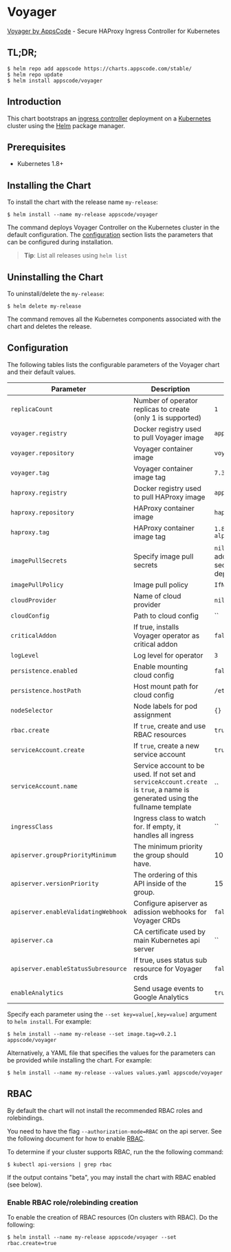 # Voyager
[Voyager by AppsCode](https://github.com/appscode/voyager) - Secure HAProxy Ingress Controller for Kubernetes

## TL;DR;

```console
$ helm repo add appscode https://charts.appscode.com/stable/
$ helm repo update
$ helm install appscode/voyager
```

## Introduction

This chart bootstraps an [ingress controller](https://github.com/appscode/voyager) deployment on a [Kubernetes](http://kubernetes.io) cluster using the [Helm](https://helm.sh) package manager.


## Prerequisites

- Kubernetes 1.8+

## Installing the Chart
To install the chart with the release name `my-release`:

```console
$ helm install --name my-release appscode/voyager
```

The command deploys Voyager Controller on the Kubernetes cluster in the default configuration. The [configuration](#configuration) section lists the parameters that can be configured during installation.

> **Tip**: List all releases using `helm list`

## Uninstalling the Chart

To uninstall/delete the `my-release`:

```console
$ helm delete my-release
```

The command removes all the Kubernetes components associated with the chart and deletes the release.

## Configuration

The following tables lists the configurable parameters of the Voyager chart and their default values.


| Parameter                           | Description                                                   | Default               |
| ------------------------------------| ------------------------------------------------------------- | ----------------------|
| `replicaCount`                      | Number of operator replicas to create (only 1 is supported)   | `1`                   |
| `voyager.registry`                  | Docker registry used to pull Voyager image                    | `appscode`            |
| `voyager.repository`                | Voyager container image                                       | `voyager`             |
| `voyager.tag`                       | Voyager container image tag                                   | `7.3.0`          |
| `haproxy.registry`                  | Docker registry used to pull HAProxy image                    | `appscode`            |
| `haproxy.repository`                | HAProxy container image                                       | `haproxy`             |
| `haproxy.tag`                       | HAProxy container image tag                                   | `1.8.12-7.3.0-alpine` |
| `imagePullSecrets`                  | Specify image pull secrets                                    | `nil` (does not add image pull secrets to deployed pods) |
| `imagePullPolicy`                   | Image pull policy                                             | `IfNotPresent`        |
| `cloudProvider`                     | Name of cloud provider                                        | `nil`                 |
| `cloudConfig`                       | Path to cloud config                                          | ``                    |
| `criticalAddon`                     | If true, installs Voyager operator as critical addon          | `false`               |
| `logLevel`                          | Log level for operator                                        | `3`                   |
| `persistence.enabled`               | Enable mounting cloud config                                  | `false`               |
| `persistence.hostPath`              | Host mount path for cloud config                              | `/etc/kubernetes`     |
| `nodeSelector`                      | Node labels for pod assignment                                | `{}`                  |
| `rbac.create`                       | If `true`, create and use RBAC resources                      | `true`                |
| `serviceAccount.create`             | If `true`, create a new service account                       | `true`                |
| `serviceAccount.name`               | Service account to be used. If not set and `serviceAccount.create` is `true`, a name is generated using the fullname template | `` |
| `ingressClass`                      | Ingress class to watch for. If empty, it handles all ingress  | ``                    |
| `apiserver.groupPriorityMinimum`    | The minimum priority the group should have.                   | 10000                 |
| `apiserver.versionPriority`         | The ordering of this API inside of the group.                 | 15                    |
| `apiserver.enableValidatingWebhook` | Configure apiserver as adission webhooks for Voyager CRDs     | `false`               |
| `apiserver.ca`                      | CA certificate used by main Kubernetes api server             | ``                    |
| `apiserver.enableStatusSubresource` | If true, uses status sub resource for Voyager crds            | `false`               |
| `enableAnalytics`                   | Send usage events to Google Analytics                         | `true`                |

Specify each parameter using the `--set key=value[,key=value]` argument to `helm install`. For example:

```console
$ helm install --name my-release --set image.tag=v0.2.1 appscode/voyager
```

Alternatively, a YAML file that specifies the values for the parameters can be provided while
installing the chart. For example:

```console
$ helm install --name my-release --values values.yaml appscode/voyager
```

## RBAC
By default the chart will not install the recommended RBAC roles and rolebindings.

You need to have the flag `--authorization-mode=RBAC` on the api server. See the following document for how to enable [RBAC](https://kubernetes.io/docs/admin/authorization/rbac/).

To determine if your cluster supports RBAC, run the the following command:

```console
$ kubectl api-versions | grep rbac
```

If the output contains "beta", you may install the chart with RBAC enabled (see below).

### Enable RBAC role/rolebinding creation

To enable the creation of RBAC resources (On clusters with RBAC). Do the following:

```console
$ helm install --name my-release appscode/voyager --set rbac.create=true
```

